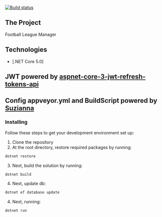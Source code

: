 [![Build status](https://ci.appveyor.com/api/projects/status/uafekpggogduuh9c/branch/master?svg=true)](https://ci.appveyor.com/project/saeed-asghari/leaguefootball/branch/master)
## The Project
Football League Manager
## Technologies
* [.NET Core 5.0]
## JWT powered by [aspnet-core-3-jwt-refresh-tokens-api](https://github.com/cornflourblue/aspnet-core-3-jwt-refresh-tokens-api) 
## Config appveyor.yml and BuildScript powered by [Suzianna](https://github.com/suzianna/Suzianna)
### Installing
Follow these steps to get your development environment set up:
1. Clone the repository
2. At the root directory, restore required packages by running:
```csharp
dotnet restore
```
3. Next, build the solution by running:
```csharp
dotnet build
```
4. Next, update db:
```csharp
dotnet ef database update
```
4. Next, running:
```csharp
dotnet run

```
